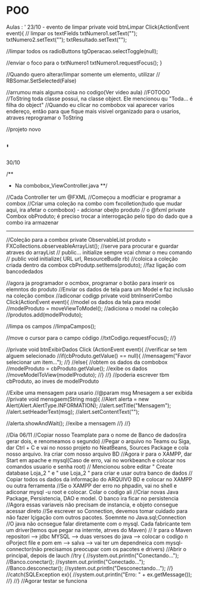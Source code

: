 # POO
Aulas
: '
23/10 - evento de limpar
private void btnLimpar Click(ActionEvent event){
  // limpar os textFields
  txtNumero1.setText("");
  txtNumero2.setText("");
  txtResultado.setText("");
  
  //limpar todos os radioButtons
  tgOperacao.selectToggle(null);
  
  //enviar o foco para o txtNumero1
  txtNumero1.requestFocus();
}

//Quando quero alterar/limpar  somente um elemento, utilizar 
// RBSomar.SetSelected(False)

//arrumou mais alguma coisa no codigo(Ver video aula)
//FOTOOO
//ToString toda classe possui, na classe object. Ele mencionou qu "Toda... é filha do object"
//Quando eu clicar no combobox vai aparecer varios endereço, então para que fique mais visivel organizado para o usarios, atraves reprogramar o ToString

//projeto novo

'
--------------------
30/10

/**
* Na combobox_ViewController.java
**/

//Cada Controller ter um @FXML
//Começou a modficiar e programar a combox
//Criar uma coleção na combo com fxcolletion(tudo que mudar aqui, ira afetar o combobox) - adcionar obejto produto
// o @fxml  private Combox <?> obProduto; é preciso trocar a <?> interrogação pelo tipo do dado que a combo ira armazenar

---
//Coleção para a combox
private ObservableList<Produto> produto =
        FXCollections.observeableArrayList();
        //serve para procurar e guardar atraves do arrayList
// public... initialize sempre vcai chmar o meu comando 
// public void initialize( URL url, ResourceBudle rb)
//coloica a coleção criada dentro da combox
cbProdutp.setItems(produto);
//faz ligação com bancodedados

//agora ja programador o ocmbox, programar o botão para inserir os elemntos do produto
//Enviar os dados de tela para um Model e faz inclusão na coleção combox
//adiconar codigp private void btnInserirCombo Click(ActionEvent event){
//model os dados da tela para model
//modelProduto = moveViewToModel();
//adiciona o model na coleção
//produtos.add(modelProduto);

//limpa os campos
//limpaCampos();

//move o cursor para o campo código
//txtCodigo.requestFocus();
//}

//private void btnExibirDados Click (ActionEvent event){
  //verificar se tem alguem selecionado
  //if(cbProduto.getValue() == null){
    //mensagem("Favor selecionar um item...");
  //}
  //else{
    //obtem os dados da combobox
    //modelProduto = cbProduto.getValue();
    //exibe os dados
    //moveModelToView(modelProduto);
  //}
//}
//poderia escrever tbm cbProduto, ao inves de modelProduto

//Exibe uma mensagem para usario 
//@param msg Mnesagem a ser exibida
//private void mensgaem(String msg){
//Alert alerta = new Alert(Alert.AlertType.INFORMATION);
//alert.setTitle("Mensagem");
//alert.setHeaderText(msg);
//alert.setContentText("");

//alerta.showAndWait(); //exibe a mensagem
//}
//}

//Dia 06/11
//Copiar nosso Teamplate para o nome de Banco de dados(ira gerar dois, e renomeamos o segundo)
//Pegar o arquivo no Teams ou Siga, dar Ctrl + C e vai no nosso projeto no NeatBeans, Sources Package e cola nosso arquivo. Ira criar <default package> com nosso arquivo BD
//Agora ir para o XAMPP, dar Start em apache e mysql(Caso de erro, vai no workbeanch e colocar nos comandos usuario e senha root)
// Mencionou sobre editar " Create database Loja_2 " e " use Loja_2 " para criar e usar outra banco de dados 
// Copiar todos os dados da informação do ARQUIVO BD e colocar no XAMPP ou outra ferramenta
//Se o XAMPP der erro no phpadin, vai no shell e adiconar mysql -u root e colocar. Colar o codigo ali 
//Criar novas Java Package, Persistencia, DAO e model. O banco ira ficar no persistencia
//Agora essas variaveis não precisam de instancia, e objeto consegue acessar direto
//Se escrever so Connection, devemos tomar cuidado para não fazer lçigação com outros pacotes. Soemnte no Java.sql;Connection
//O java não ocnsegue falar diretamente com o mysql. Cada fabricante tem um driver(temos que pegar na internte, atrves do Maven)
// Ir para o Maven repositori --> jdbc MYSQL --> duas versoes do java --> colocar o codigo  n oPorject file e pom em <depndency> --> salva --> vai ter um dependneica  com mysql-connector(não precisamos preocupar com os pacotes e drivers)
//Abrir o principal, depois de lauch 
//try {
//system.out.println("Conectando...");
//Banco.conectar();
//system.out.println("Conectado...");
//Banco.desconectar();
//system.out.println("Desconectando...");
//}
//catch(SQLException ex){
//system.out.println("Erro: " + ex.getMessage());
//}
//}
//Agorar testar se funciona






